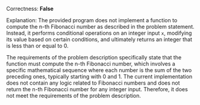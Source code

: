 Correctness: **False**

Explanation: The provided program does not implement a function to compute the n-th Fibonacci number as described in the problem statement. Instead, it performs conditional operations on an integer input `x`, modifying its value based on certain conditions, and ultimately returns an integer that is less than or equal to 0. 

The requirements of the problem description specifically state that the function must compute the n-th Fibonacci number, which involves a specific mathematical sequence where each number is the sum of the two preceding ones, typically starting with 0 and 1. The current implementation does not contain any logic related to Fibonacci numbers and does not return the n-th Fibonacci number for any integer input. Therefore, it does not meet the requirements of the problem description.
